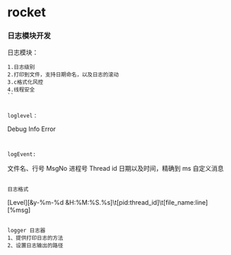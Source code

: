 # rocket


### 日志模块开发


日志模块：
```
1.日志级别
2.打印到文件，支持日期命名，以及日志的滚动
3.c格式化风控
4.线程安全
``


loglevel：
```
Debug
Info
Error
```


logEvent:
```
文件名、行号
MsgNo
进程号
Thread id
日期以及时间，精确到 ms
自定义消息
```

日志格式
```
[Level][&y-%m-%d &H:%M:%S.%s]\t[pid:thread_id]\t[file_name:line][%msg]
```

logger 日志器
1、提供打印日志的方法
2、设置日志输出的路径
